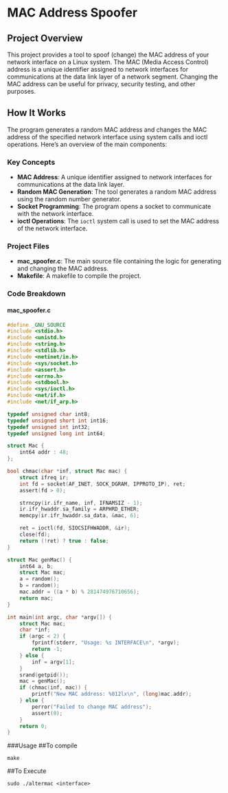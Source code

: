 # MAC Address Spoofer

## Project Overview
This project provides a tool to spoof (change) the MAC address of your network interface on a Linux system. The MAC (Media Access Control) address is a unique identifier assigned to network interfaces for communications at the data link layer of a network segment. Changing the MAC address can be useful for privacy, security testing, and other purposes.

## How It Works
The program generates a random MAC address and changes the MAC address of the specified network interface using system calls and ioctl operations. Here’s an overview of the main components:

### Key Concepts
- **MAC Address**: A unique identifier assigned to network interfaces for communications at the data link layer.
- **Random MAC Generation**: The tool generates a random MAC address using the random number generator.
- **Socket Programming**: The program opens a socket to communicate with the network interface.
- **ioctl Operations**: The `ioctl` system call is used to set the MAC address of the network interface.

### Project Files
- **mac_spoofer.c**: The main source file containing the logic for generating and changing the MAC address.
- **Makefile**: A makefile to compile the project.

### Code Breakdown
#### mac_spoofer.c
```c
#define _GNU_SOURCE
#include <stdio.h>
#include <unistd.h>
#include <string.h>
#include <stdlib.h>
#include <netinet/in.h>
#include <sys/socket.h>
#include <assert.h>
#include <errno.h>
#include <stdbool.h>
#include <sys/ioctl.h>
#include <net/if.h>
#include <net/if_arp.h>

typedef unsigned char int8;
typedef unsigned short int int16;
typedef unsigned int int32;
typedef unsigned long int int64;

struct Mac {
    int64 addr : 48;
};

bool chmac(char *inf, struct Mac mac) {
    struct ifreq ir;
    int fd = socket(AF_INET, SOCK_DGRAM, IPPROTO_IP), ret;
    assert(fd > 0);

    strncpy(ir.ifr_name, inf, IFNAMSIZ - 1);
    ir.ifr_hwaddr.sa_family = ARPHRD_ETHER;
    memcpy(ir.ifr_hwaddr.sa_data, &mac, 6);

    ret = ioctl(fd, SIOCSIFHWADDR, &ir);
    close(fd);
    return (!ret) ? true : false;
}

struct Mac genMac() {
    int64 a, b;
    struct Mac mac;
    a = random();
    b = random();
    mac.addr = ((a * b) % 281474976710656);
    return mac;
}

int main(int argc, char *argv[]) {
    struct Mac mac;
    char *inf;
    if (argc < 2) {
        fprintf(stderr, "Usage: %s INTERFACE\n", *argv);
        return -1;
    } else {
        inf = argv[1];
    }
    srand(getpid());
    mac = genMac();
    if (chmac(inf, mac)) {
        printf("New MAC address: %012lx\n", (long)mac.addr);
    } else {
        perror("Failed to change MAC address");
        assert(0);
    }
    return 0;
}
```
###Usage
##To compile
```
make
```
##To Execute
```
sudo ./altermac <interface>
```

